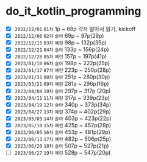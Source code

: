 # do_it_kotlin_programming

- [x] `2022/12/01` `01차` 1p ~ 68p 각자 알아서 읽기, kickoff
- [x] `2022/12/06` `02차` `슬아` 69p ~ 97p(29p)
- [x] `2022/12/15` `03차` `예린` 98p ~ 132p(35p)
- [x] `2022/12/21` `04차` `슬아` 133p ~ 156p(24p)
- [x] `2022/12/28` `05차` `예린` 157p ~ 197p(41p)
- [x] `2023/01/10` `06차` `슬아` 198p ~ 222p(25p)
- [x] `2023/01/17` `07차` `예린` 223p ~ 250p(28p)
- [x] `2023/01/31` `08차` `슬아` 251p ~ 280p(30p)
- [x] `2023/03/21` `09차` `예린` 281p ~ 296p(16p)
- [x] `2023/04/04` `10차` `슬아` 297p ~ 317p (20p)
- [x] `2023/04/11` `11차` `예린` 317p ~ 339p(23p)
- [x] `2023/04/19` `12차` `슬아` 340p ~ 373p(34p)
- [x] `2023/04/27` `13차` `예린` 374p ~ 402p(29p)
- [x] `2023/05/03` `14차` `슬아` 403p ~ 423p(22p)
- [x] `2023/05/10` `15차` `예린` 425p ~ 452p(28p)
- [x] `2023/06/05` `16차` `슬아` 453p ~ 481p(29p)
- [x] `2023/06/13` `17차` `예린` 482p ~ 506p(25p)
- [x] `2023/06/20` `18차` `슬아` 507p ~ 527p(21p)
- [ ] `2023/06/27` `19차` `예린` 528p ~ 547p(20p)
